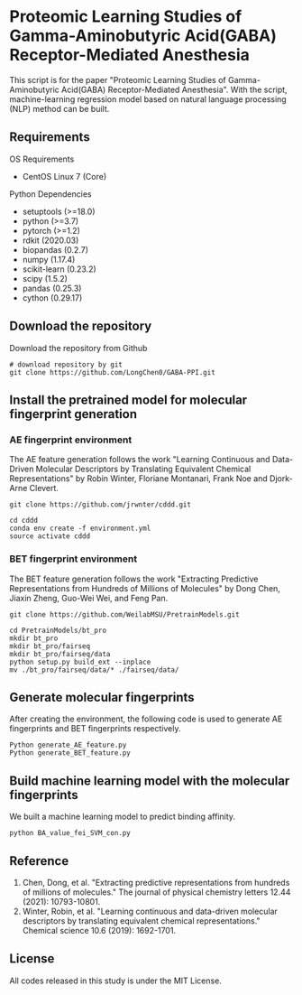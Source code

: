 # Proteomic Learning Studies of Gamma-Aminobutyric Acid(GABA) Receptor-Mediated Anesthesia
This script is for the paper "Proteomic Learning Studies of Gamma-Aminobutyric Acid(GABA) Receptor-Mediated Anesthesia". With the script, machine-learning regression model based on natural language processing (NLP) method can be built.
## Requirements
OS Requirements
* CentOS Linux 7 (Core)

Python Dependencies
* setuptools (>=18.0)
* python (>=3.7)
* pytorch (>=1.2)
* rdkit (2020.03)
* biopandas (0.2.7)
* numpy (1.17.4)
* scikit-learn (0.23.2)
* scipy (1.5.2)
* pandas (0.25.3)
* cython (0.29.17)
## Download the repository
Download the repository from Github
```
# download repository by git  
git clone https://github.com/LongChen0/GABA-PPI.git
```
## Install the pretrained model for molecular fingerprint generation
### AE fingerprint environment
The AE feature generation follows the work "Learning Continuous and Data-Driven Molecular Descriptors by Translating Equivalent Chemical Representations" by Robin Winter, Floriane Montanari, Frank Noe and Djork-Arne Clevert.
```
git clone https://github.com/jrwnter/cddd.git

cd cddd
conda env create -f environment.yml
source activate cddd
```
### BET fingerprint environment
The BET feature generation follows the work "Extracting Predictive Representations from Hundreds of Millions of Molecules" by Dong Chen, Jiaxin Zheng, Guo-Wei Wei, and Feng Pan.
```
git clone https://github.com/WeilabMSU/PretrainModels.git

cd PretrainModels/bt_pro
mkdir bt_pro
mkdir bt_pro/fairseq
mkdir bt_pro/fairseq/data
python setup.py build_ext --inplace
mv ./bt_pro/fairseq/data/* ./fairseq/data/
```
## Generate molecular fingerprints
After creating the environment, the following code is used to generate AE fingerprints and BET fingerprints respectively.
```
Python generate_AE_feature.py
Python generate_BET_feature.py
```

## Build machine learning model with the molecular fingerprints
We built a machine learning model to predict binding affinity.
```
python BA_value_fei_SVM_con.py
```
## Reference
1. Chen, Dong, et al. "Extracting predictive representations from hundreds of millions of molecules." The journal of physical chemistry letters 12.44 (2021): 10793-10801.
2. Winter, Robin, et al. "Learning continuous and data-driven molecular descriptors by translating equivalent chemical representations." Chemical science 10.6 (2019): 1692-1701.

## License
All codes released in this study is under the MIT License.
